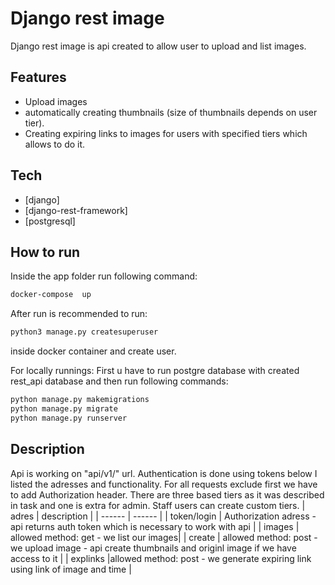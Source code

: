 # Django rest image


Django rest image is api created to allow user to upload and list images.



## Features

- Upload images
- automatically creating thumbnails (size of thumbnails depends on user tier).
- Creating expiring links to images for users with specified tiers which allows to do it.




## Tech


- [django] 
- [django-rest-framework] 
- [postgresql]




## How to run

Inside the app folder run following command:

```sh
docker-compose  up
```
After run is recommended to run:

```sh
python3 manage.py createsuperuser
```
inside docker container and create user.

For locally runnings:
First u have to run postgre database with created rest_api database and then run following commands:

```sh
python manage.py makemigrations
python manage.py migrate
python manage.py runserver
```

## Description

Api is working on "api/v1/" url. Authentication is done using tokens  below I listed the adresses and functionality. 
For all requests exclude first we have to add Authorization header. There are three based tiers as it was described in task and one is extra for admin.
Staff users can create custom tiers.
| adres | description |
| ------ | ------ |
| token/login | Authorization adress - api returns auth token which is necessary to work with api |
| images | allowed method: get - we list our images|
| create | allowed method: post - we upload image - api create thumbnails and originl image if we have access to it  |
| explinks |allowed method: post -  we generate expiring link using link of image and time |






